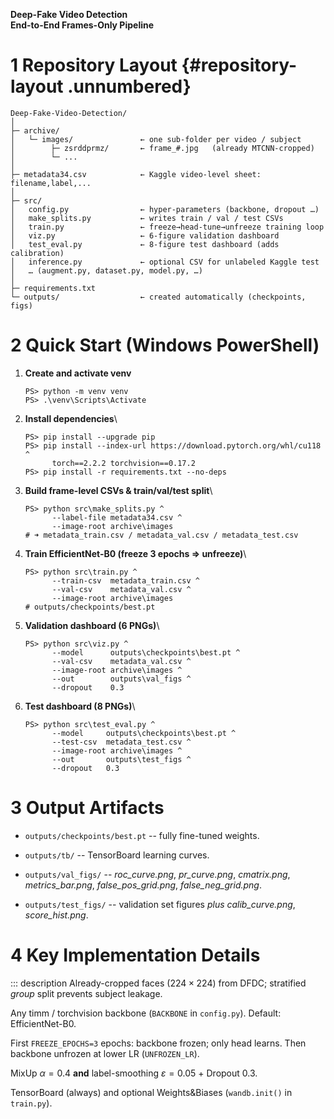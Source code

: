 
**Deep-Fake Video Detection\
End-to-End Frames-Only Pipeline**


# 1 Repository Layout {#repository-layout .unnumbered}

    Deep-Fake-Video-Detection/
    │
    ├─ archive/
    │   └─ images/               ← one sub-folder per video / subject
    │        ├─ zsrddprmz/       ← frame_#.jpg   (already MTCNN-cropped)
    │        └─ ...
    │
    ├─ metadata34.csv            ← Kaggle video-level sheet: filename,label,...
    │
    ├─ src/
    │   config.py                ← hyper-parameters (backbone, dropout …)
    │   make_splits.py           ← writes train / val / test CSVs
    │   train.py                 ← freeze→head-tune→unfreeze training loop
    │   viz.py                   ← 6-figure validation dashboard
    │   test_eval.py             ← 8-figure test dashboard (adds calibration)
    │   inference.py             ← optional CSV for unlabeled Kaggle test
    │   … (augment.py, dataset.py, model.py, …)
    │
    ├─ requirements.txt
    └─ outputs/                  ← created automatically (checkpoints, figs)

# 2 Quick Start (Windows PowerShell) 

1.  **Create and activate venv**

        PS> python -m venv venv
        PS> .\venv\Scripts\Activate

2.  **Install dependencies**\

        PS> pip install --upgrade pip
        PS> pip install --index-url https://download.pytorch.org/whl/cu118 ^
              torch==2.2.2 torchvision==0.17.2
        PS> pip install -r requirements.txt --no-deps

3.  **Build frame-level CSVs & train/val/test split**\

        PS> python src\make_splits.py ^
              --label-file metadata34.csv ^
              --image-root archive\images
        # ➜ metadata_train.csv / metadata_val.csv / metadata_test.csv

4.  **Train EfficientNet-B0 (freeze 3 epochs ⇒ unfreeze)**\

        PS> python src\train.py ^
              --train-csv  metadata_train.csv ^
              --val-csv    metadata_val.csv ^
              --image-root archive\images
        # outputs/checkpoints/best.pt

5.  **Validation dashboard (6 PNGs)**\

        PS> python src\viz.py ^
              --model      outputs\checkpoints\best.pt ^
              --val-csv    metadata_val.csv ^
              --image-root archive\images ^
              --out        outputs\val_figs ^
              --dropout    0.3

6.  **Test dashboard (8 PNGs)**\

        PS> python src\test_eval.py ^
              --model     outputs\checkpoints\best.pt ^
              --test-csv  metadata_test.csv ^
              --image-root archive\images ^
              --out       outputs\test_figs ^
              --dropout   0.3

# 3 Output Artifacts 

-   `outputs/checkpoints/best.pt` -- fully fine-tuned weights.

-   `outputs/tb/` -- TensorBoard learning curves.

-   `outputs/val_figs/` -- *roc_curve.png*, *pr_curve.png*,
    *cmatrix.png*, *metrics_bar.png*, *false_pos_grid.png*,
    *false_neg_grid.png*.

-   `outputs/test_figs/` -- validation set figures *plus*
    *calib_curve.png*, *score_hist.png*.

# 4 Key Implementation Details

::: description
Already-cropped faces $(224\times224)$ from DFDC; stratified *group*
split prevents subject leakage.

Any timm / torchvision backbone (`BACKBONE` in `config.py`). Default:
EfficientNet-B0.

First `FREEZE_EPOCHS=3` epochs: backbone frozen; only head learns. Then
backbone unfrozen at lower LR (`UNFROZEN_LR`).

MixUp $\alpha=0.4$ **and** label-smoothing $\varepsilon=0.05$ + Dropout
0.3.

TensorBoard (always) and optional Weights&Biases (`wandb.init()` in
`train.py`).

